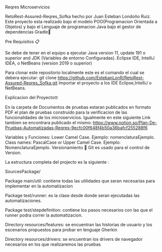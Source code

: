

Reqres Microservicios

RetoRest-Assured-Reqres_Sofka hecho por Juan Esteban Londoño Ruiz. Este proyecto esta realizado bajo el modelo POO(Programacion Orientada a Objetos) y bajo el Lenguaje de programacion Java bajo el gestor de dependencias Gradle🐘

Pre Requisitos 📋

Se debe de tener en el equipo a ejecutar Java version 11, update 191 o superior and JDK (Variables de entorno Configuradas). Eclipse IDE, IntelliJ IDEA, o NetBeans (version 2019 o superior)

Para clonar este repositorio localmente este es el comando el cual se debera ejecutar: git clone https://github.com/EstebanLonR/RetoRest-Assured-Reqres_Sofka.git Importar el proyecto a los IDE Eclipse,IntelliJ o NetBeans.

Explicacion del Proyecto🤓

En la carpeta de Documentos de pruebas estaran publicados en formato PDF el plan de pruebas construido para la verificacion de las funcionalidades de los microservicios. Igualmente en este siguiente Link tambien se encontrara publicado el mismo: https://www.notion.so/Plan-De-Pruebas-Automatizadas-Reqres-9ecfc00f648f4b50a36bafcf255288f6

Variables y Funciones: Lower Camel Case. Ejemplo: nomenclaturaEjemplo. Class names: PascalCase or Upper Camel Case. Ejemplo: NomenclaturaEjemplo. Versionamiento 🔀 Git es usado para el control de Version.

La estructura completa del projecto es la siguiente :

SourcesPackage/


Package main/util: contiene todas las utilidades que seran necesarias para implementar en la automatizacion

Package test/runner: es la clase desde donde seran ejecutadas las automatizaciones.

Package test/stepdefinition: contiene los pasos necesarios con las que el runner podra correr la automatizacion.

Directory resources/features: se encuentran las historias de usuario y los escenarios propuestos para probar en lenguaje Gherkin

Directory resources/drivers: se encuentran los drivers de navegador necesarios en los que realizaremos las pruebas
